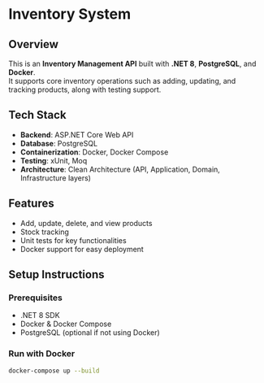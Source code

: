 # Inventory System

## Overview
This is an **Inventory Management API** built with **.NET 8**, **PostgreSQL**, and **Docker**.  
It supports core inventory operations such as adding, updating, and tracking products, along with testing support.

## Tech Stack
- **Backend**: ASP.NET Core Web API
- **Database**: PostgreSQL
- **Containerization**: Docker, Docker Compose
- **Testing**: xUnit, Moq
- **Architecture**: Clean Architecture (API, Application, Domain, Infrastructure layers)

## Features
- Add, update, delete, and view products
- Stock tracking
- Unit tests for key functionalities
- Docker support for easy deployment

## Setup Instructions

### Prerequisites
- .NET 8 SDK
- Docker & Docker Compose
- PostgreSQL (optional if not using Docker)

### Run with Docker
```bash
docker-compose up --build
